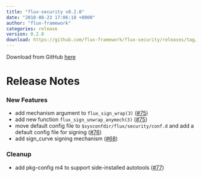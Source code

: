 ```yaml
---
title: "flux-security v0.2.0"
date: "2018-08-23 17:06:18 +0000"
author: "flux-framework"
categories: release
version: 0.2.0
download: https://github.com/flux-framework/flux-security/releases/tag/v0.2.0
---
```


Download from GitHub [here](https://github.com/flux-framework/flux-security/releases/tag/v0.2.0)

# Release Notes

### New Features

 * add mechanism argument to `flux_sign_wrap(3)` ([#75](https://github.com/flux-framework/flux-security/issues/75))
 * add new function `flux_sign_unwrap_anymech(3)` ([#75](https://github.com/flux-framework/flux-security/issues/75))
 * move default config file to `$sysconfdir/flux/security/conf.d`
   and add a default config file for signing ([#76](https://github.com/flux-framework/flux-security/issues/76))
 * add sign_curve signing mechanism ([#68](https://github.com/flux-framework/flux-security/issues/68))

### Cleanup

 * add pkg-config m4 to support side-installed autotools ([#77](https://github.com/flux-framework/flux-security/issues/77))


